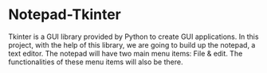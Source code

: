 # Notepad-Tkinter
Tkinter is a GUI library provided by Python to create GUI applications. In this project, with the help of this library, we are going to build up the notepad, a text editor. The notepad will have two main menu items: File &amp; edit. The functionalities of these menu items will also be there.
